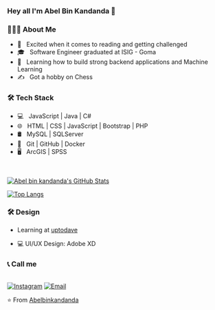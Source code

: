 ### Hey all I'm Abel Bin Kandanda 👋
<h3> 👨🏻‍💻 About Me </h3>

- 🤔 &nbsp; Excited when it comes to reading and getting challenged
- 🎓 &nbsp; Software Engineer graduated at ISIG - Goma 
- 🌱 &nbsp; Learning how to build strong backend applications and Machine Learning
- ✍️ &nbsp; Got a hobby on Chess 

<h3>🛠 Tech Stack</h3>

- 💻 &nbsp;  JavaScript | Java | C# 
- 🌐 &nbsp; HTML | CSS | JavaScript | Bootstrap | PHP
- 🛢 &nbsp; MySQL | SQLServer
- 🔧 &nbsp; Git | GitHub | Docker
- 🖥 &nbsp; ArcGIS | SPSS
<br/>

[![Abel bin kandanda's GitHub Stats](https://github-readme-stats.vercel.app/api?username=aAbelbinkandanda_icons=true)](https://github.com/Abelbinkandanda)

[![Top Langs](https://github-readme-stats.vercel.app/api/top-langs/?username=Abelbinkandandaa&show_icons=true&theme=radical&layout=compact)](https://github.com/Abelbinkandanda/github-readme-stats)

<h3>🛠 Design</h3>

- Learning at [uptodave](https://uptodatedevelopers.com/)

- 💻 UI/UX Design: Adobe XD

<h3>📞 Call me</h3>

<br/>
  <a href="https://www.instagram.com/Abelbinkandanda/"><img alt="Instagram" src="https://img.shields.io/badge/Instagram-Abelbinkandanda__-blue?style=flat-square&logo=instagram"></a>
<a href="mailto:ilungakandandaabel@gmail.com"><img alt="Email" src="https://img.shields.io/badge/Email-ilungakandandaabel@gmail.com-blue?style=flat-square&logo=Microsoft%20outlook"></a>&nbsp;&nbsp;

⭐ From [Abelbinkandanda](https://github.com/Abelbinkandanda)
